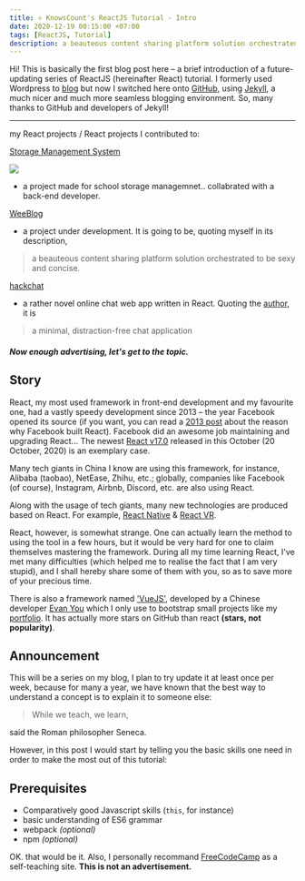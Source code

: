 ```yaml
---
title: ⚛︎ KnowsCount's ReactJS Tutorial - Intro
date: 2020-12-19 00:15:00 +07:00
tags: [ReactJS, Tutorial]
description: a beauteous content sharing platform solution orchestrated to be sexy and concise.
---
```


Hi! This is basically the first blog post here – a brief introduction of a future-updating series of ReactJS (hereinafter React) tutorial. I formerly used Wordpress to [blog](https://docs.knowscount.cc) but now I switched here onto [GitHub](https://github.com/KnowsCount/blog), using [Jekyll](https://jekyllrb.com), a much nicer and much more seamless blogging environment. So, many thanks to GitHub and developers of Jekyll!

---

my React projects / React projects I contributed to:

[Storage Management System](https://github.com/KnowsCount/NKCS-Storage)

![](https://knowscount-1304485449.cos.ap-shanghai.myqcloud.com/img/c-m-X_j3b4rqnlk-unsplash.jpg)

-   a project made for school storage managemnet.. collabrated with a back-end developer.

[WeeBlog](https://github.com/KnowsCount/WeeBlog)

-   a project under development. It is going to be, quoting myself in its description,

> a beauteous content sharing platform solution orchestrated to be sexy and concise.

[hackchat](https://github.com/hack-chat/hackchat-client)

-   a rather novel online chat web app written in React. Quoting the [author](https://github.com/marzavec), it is

> a minimal, distraction-free chat application

##### Now enough advertising, let's get to the topic.

## Story

React, my most used framework in front-end development and my favourite one, had a vastly speedy development since 2013 – the year Facebook opened its source (if you want, you can read a [2013 post](https://React.org/blog/2013/06/05/why-react.html) about the reason why Facebook built React). Facebook did an awesome job maintaining and upgrading React... The newest [React v17.0](https://React.org/blog/2020/10/20/react-v17.html) released in this October (20 October, 2020) is an exemplary case.

Many tech giants in China I know are using this framework, for instance, Alibaba (taobao), NetEase, Zhihu, etc.; globally, companies like Facebook (of course), Instagram, Airbnb, Discord, etc. are also using React.

Along with the usage of tech giants, many new technologies are produced based on React. For example, [React Native](https://reactnative.dev) & [React VR](https://facebook.github.io/react-360).

React, however, is somewhat strange. One can actually learn the method to using the tool in a few hours, but it would be very hard for one to claim themselves mastering the framework. During all my time learning React, I've met many difficulties (which helped me to realise the fact that I am very stupid), and I shall hereby share some of them with you, so as to save more of your precious time.

There is also a framework named ['VueJS'](https://github.com/vuejs/vue), developed by a Chinese developer [Evan You](https://github.com/yyx990803) which I only use to bootstrap small projects like my [portfolio](https://github.com/KnowsCount/portfolio). It has actually more stars on GitHub than react **(stars, not popularity)**.

## Announcement

This will be a series on my blog, I plan to try update it at least once per week, because for many a year, we have known that the best way to understand a concept is to explain it to someone else:

> While we teach, we learn,

said the Roman philosopher Seneca.

However, in this post I would start by telling you the basic skills one need in order to make the most out of this tutorial:

## Prerequisites

-   Comparatively good Javascript skills (`this`, for instance)
-   basic understanding of ES6 grammar
-   webpack _(optional)_
-   npm _(optional)_

OK. that would be it. Also, I personally recommand [FreeCodeCamp](https://www.freecodecamp.org) as a self-teaching site. **This is not an advertisement.**
